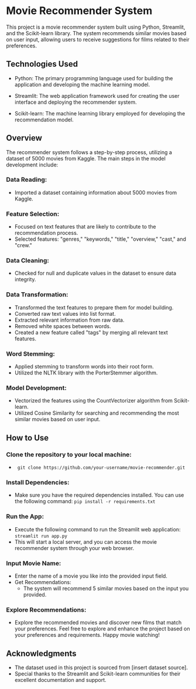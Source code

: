 # Movie Recommender System

This project is a movie recommender system built using Python, Streamlit, and the Scikit-learn library. The system recommends similar movies based on user input, allowing users to receive suggestions for films related to their preferences.

## Technologies Used

- Python: The primary programming language used for building the application and developing the machine learning model.

- Streamlit: The web application framework used for creating the user interface and deploying the recommender system.

- Scikit-learn: The machine learning library employed for developing the recommendation model.

## Overview
The recommender system follows a step-by-step process, utilizing a dataset of 5000 movies from Kaggle. The main steps in the model development include:

### Data Reading:

- Imported a dataset containing information about 5000 movies from Kaggle.

### Feature Selection:

- Focused on text features that are likely to contribute to the recommendation process.
- Selected features: "genres," "keywords," "title," "overview," "cast," and "crew."

### Data Cleaning:

- Checked for null and duplicate values in the dataset to ensure data integrity.

### Data Transformation:

- Transformed the text features to prepare them for model building.
- Converted raw text values into list format.
- Extracted relevant information from raw data.
- Removed white spaces between words.
- Created a new feature called "tags" by merging all relevant text features.
### Word Stemming:

- Applied stemming to transform words into their root form.
- Utilized the NLTK library with the PorterStemmer algorithm.

### Model Development:

- Vectorized the features using the CountVectorizer algorithm from Scikit-learn.
- Utilized Cosine Similarity for searching and recommending the most similar movies based on user input.

## How to Use

### Clone the repository to your local machine:

- ``` git clone https://github.com/your-username/movie-recommender.git```

### Install Dependencies:

- Make sure you have the required dependencies installed. You can use the following command:
``` pip install -r requirements.txt ```

### Run the App:

- Execute the following command to run the Streamlit web application:
``` streamlit run app.py ```
- This will start a local server, and you can access the movie recommender system through your web browser.
  
### Input Movie Name:

- Enter the name of a movie you like into the provided input field.
- Get Recommendations:
  - The system will recommend 5 similar movies based on the input you provided.

### Explore Recommendations:

- Explore the recommended movies and discover new films that match your preferences.
Feel free to explore and enhance the project based on your preferences and requirements. Happy movie watching!

## Acknowledgments
- The dataset used in this project is sourced from [insert dataset source].
- Special thanks to the Streamlit and Scikit-learn communities for their excellent documentation and support.



